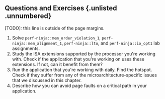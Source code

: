 ## Questions and Exercises {.unlisted .unnumbered}

[TODO]: this line is outside of the page margins.

1. Solve `perf-ninja::mem_order_violation_1`, `perf-ninja::mem_alignment_1`, `perf-ninja::lto`, and `perf-ninja::io_opt1` lab assignments.
2. Study the ISA extensions supported by the processor you're working with. Check if the application that you're working on uses these extensions. If not, can it benefit from them?
3. Run the application that you're working with daily. Find the hotspot. Check if they suffer from any of the microarchitecture-specific issues that we discussed in this chapter.
4. Describe how you can avoid page faults on a critical path in your application. 